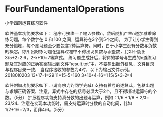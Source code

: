 # FourFundamentalOperations
小学四则运算练习软件

软件基本功能要求如下：
程序可接收一个输入参数n，然后随机产生n道加减乘除练习题，每个数字在 0 和 100 之间，运算符在3个到5个之间。
为了让小学生得到充分锻炼，每个练习题至少要包含2种运算符。同时，由于小学生没有分数与负数的概念，你所出的练习题在运算过程中不得出现负数与非整数，比如不能出 3/5+2=2.6，2-5+10=7等算式。
练习题生成好后，将你的学号与生成的n道练习题及其对应的正确答案输出到文件“result.txt”中，不要输出额外信息，文件目录与程序目录一致。
当程序接收的参数为4时，以下为输出文件示例。
2018010203
13+17-1=29
11*15-5=160
3+10+4-16=1
15/5+3-2=4

软件附加功能要求如下：(请有余力的同学完成)
支持有括号的运算式，包括出题与求解正确答案。注意，算式中存在的括号必须大于2个，且不得超过运算符的个数。（5分）
扩展程序功能支持真分数的出题与运算，例如：1/6 + 1/8 + 2/3= 23/24。注意在实现本功能时，需支持运算时分数的自动化简，比如 1/2+1/6=2/3，而非4/6。（5分）
